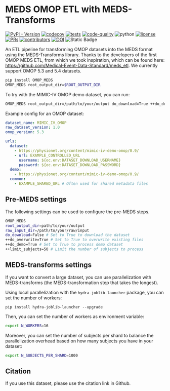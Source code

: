 # MEDS OMOP ETL with MEDS-Transforms

[![PyPI - Version](https://img.shields.io/pypi/v/OMOP_MEDS)](https://pypi.org/project/OMOP_MEDS/)
[![codecov](https://codecov.io/gh/rvandewater/OMOP_MEDS/graph/badge.svg?token=RW6JXHNT0W)](https://codecov.io/gh/rvandewater/OMOP_MEDS)
[![tests](https://github.com/rvandewater/OMOP_MEDS/actions/workflows/tests.yaml/badge.svg)](https://github.com/rvandewater/OMOP_MEDS/actions/workflows/tests.yml)
[![code-quality](https://github.com/rvandewater/OMOP_MEDS/actions/workflows/code-quality-main.yaml/badge.svg)](https://github.com/rvandewater/OMOP_MEDS/actions/workflows/code-quality-main.yaml)
![python](https://img.shields.io/badge/-Python_3.11-blue?logo=python&logoColor=white)
[![license](https://img.shields.io/badge/License-MIT-green.svg?labelColor=gray)](https://github.com/rvandewater/OMOP_MEDS#license)
[![PRs](https://img.shields.io/badge/PRs-welcome-brightgreen.svg)](https://github.com/rvandewater/OMOP_MEDS/pulls)
[![contributors](https://img.shields.io/github/contributors/rvandewater/OMOP_MEDS.svg)](https://github.com/rvandewater/OMOP_MEDS/graphs/contributors)
[![DOI](https://zenodo.org/badge/940565218.svg)](https://doi.org/10.5281/zenodo.15132443)
![Static Badge](https://img.shields.io/badge/MEDS-0.3.3-blue)

An ETL pipeline for transforming OMOP datasets into the MEDS format using the MEDS-Transforms library.
Thanks to the developers of the first OMOP MEDS ETL, from which we took inspiration,
which can be found here: https://github.com/Medical-Event-Data-Standard/meds_etl.
We currently support OMOP 5.3 and 5.4 datasets.

```bash
pip install OMOP_MEDS
OMOP_MEDS root_output_dir=$ROOT_OUTPUT_DIR
```

To try with the MIMIC-IV OMOP demo dataset, you can run:

```bash
OMOP_MEDS root_output_dir=/path/to/your/output do_download=True ++do_demo=True
```

Example config for an OMOP dataset:

```yaml
dataset_name: MIMIC_IV_OMOP
raw_dataset_version: 1.0
omop_version: 5.3

urls:
  dataset:
    - https://physionet.org/content/mimic-iv-demo-omop/0.9/
    - url: EXAMPLE_CONTROLLED_URL
      username: ${oc.env:DATASET_DOWNLOAD_USERNAME}
      password: ${oc.env:DATASET_DOWNLOAD_PASSWORD}
  demo:
    - https://physionet.org/content/mimic-iv-demo-omop/0.9/
  common:
    - EXAMPLE_SHARED_URL # Often used for shared metadata files
```

## Pre-MEDS settings

The following settings can be used to configure the pre-MEDS steps.

```bash
OMOP_MEDS
root_output_dir=path/to/your/output
raw_input_dir=/path/to/your/raw/input
do_download=False # Set to True to download the dataset
++do_overwrite=True # Set to True to overwrite existing files
++do_demo=True # Set to True to process demo dataset
++limit_subjects=50 # Limit the number of subjects to process
```

## MEDS-transforms settings

If you want to convert a large dataset, you can use parallelization with MEDS-transforms
(the MEDS-transformation step that takes the longest).

Using local parallelization with the `hydra-joblib-launcher` package, you can set the number of workers:

```
pip install hydra-joblib-launcher --upgrade
```

Then, you can set the number of workers as environment variable:

```bash
export N_WORKERS=16
```

Moreover, you can set the number of subjects per shard to balance the parallelization overhead based on how many subjects you have in your dataset:

```bash
export N_SUBJECTS_PER_SHARD=1000
```

## Citation

If you use this dataset, please use the citation link in Github.
